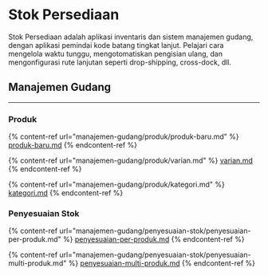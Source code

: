 # Stok Persediaan

Stok Persediaan adalah aplikasi inventaris dan sistem manajemen gudang, dengan aplikasi pemindai kode batang tingkat lanjut. Pelajari cara mengelola waktu tunggu, mengotomatiskan pengisian ulang, dan mengonfigurasi rute lanjutan seperti drop-shipping, cross-dock, dll.

## Manajemen Gudang

***

### **Produk**

{% content-ref url="manajemen-gudang/produk/produk-baru.md" %}
[produk-baru.md](manajemen-gudang/produk/produk-baru.md)
{% endcontent-ref %}

{% content-ref url="manajemen-gudang/produk/varian.md" %}
[varian.md](manajemen-gudang/produk/varian.md)
{% endcontent-ref %}

{% content-ref url="manajemen-gudang/produk/kategori.md" %}
[kategori.md](manajemen-gudang/produk/kategori.md)
{% endcontent-ref %}

### Penyesuaian Stok

{% content-ref url="manajemen-gudang/penyesuaian-stok/penyesuaian-per-produk.md" %}
[penyesuaian-per-produk.md](manajemen-gudang/penyesuaian-stok/penyesuaian-per-produk.md)
{% endcontent-ref %}

{% content-ref url="manajemen-gudang/penyesuaian-stok/penyesuaian-multi-produk.md" %}
[penyesuaian-multi-produk.md](manajemen-gudang/penyesuaian-stok/penyesuaian-multi-produk.md)
{% endcontent-ref %}
